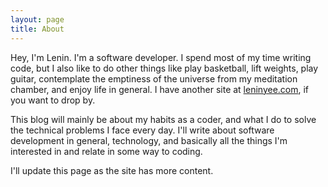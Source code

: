```yaml
---
layout: page
title: About
---
```


Hey, I'm Lenin. I'm a software developer. I spend most of my time writing code, but I also like to do other things like play basketball, lift weights, play guitar, contemplate the emptiness of the universe from my meditation chamber, and enjoy life in general. I have another site at [leninyee.com](http://leninyee.com), if you want to drop by.

This blog will mainly be about my habits as a coder, and what I do to solve the technical problems I face every day. I'll write about software development in general, technology, and basically all the things I'm interested in and relate in some way to coding.

I'll update this page as the site has more content.
